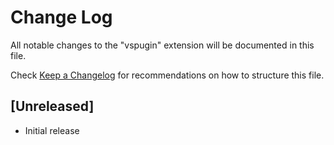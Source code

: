 # Change Log

All notable changes to the "vspugin" extension will be documented in this file.

Check [Keep a Changelog](http://keepachangelog.com/) for recommendations on how to structure this file.

## [Unreleased]

- Initial release